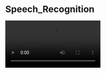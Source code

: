 # Speech_Recognition
<video controls>
  <source src="https://www.youtube.com/watch?v=3wH2p2wdduQ">
</video>